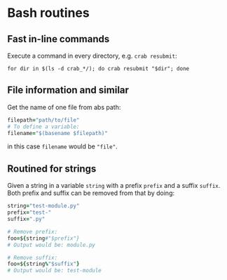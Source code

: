 # Bash routines

## Fast in-line commands

Execute a command in every directory, e.g. ```crab resubmit```:
```
for dir in $(ls -d crab_*/); do crab resubmit "$dir"; done
```

## File information and similar

Get the name of one file from abs path:

```ruby
filepath="path/to/file"
# To define a variable:
filename="$(basename $filepath)"
```

in this case `filename` would be `"file"`.

## Routined for strings

Given a string in a variable `string` with a prefix `prefix` and a suffix `suffix`. Both prefix and suffix can be removed from that by doing:

```ruby
string="test-module.py"
prefix="test-"
suffix=".py"

# Remove prefix:
foo=${string#"$prefix"}
# Output would be: module.py

# Remove suffix:
foo=${string%"$suffix"}
# Output would be: test-module
```
